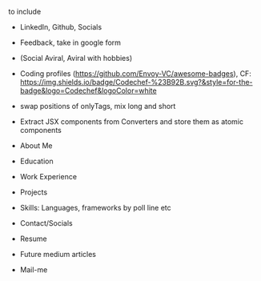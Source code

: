 to include 
- LinkedIn, Github, Socials
- Feedback, take in google form
- (Social Aviral, Aviral with hobbies)
- Coding profiles (https://github.com/Envoy-VC/awesome-badges), CF: https://img.shields.io/badge/Codechef-%23B92B.svg?&style=for-the-badge&logo=Codechef&logoColor=white

- swap positions of onlyTags, mix long and short
- Extract JSX components from Converters and store them as atomic components
- About Me
- Education
- Work Experience
- Projects 
- Skills: Languages, frameworks by poll line etc
- Contact/Socials
- Resume
- Future medium articles
- Mail-me
